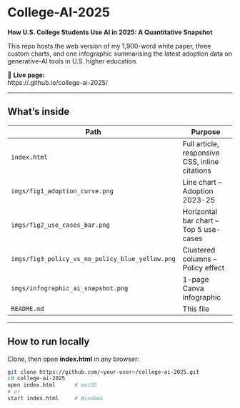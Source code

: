 # College-AI-2025
**How U.S. College Students Use AI in 2025: A Quantitative Snapshot**

This repo hosts the web version of my 1,900-word white paper, three custom charts, and one infographic summarising the latest adoption data on generative-AI tools in U.S. higher education.

🔗 **Live page:**  
https://<your-user>.github.io/college-ai-2025/

---

## What’s inside
| Path | Purpose |
|------|---------|
| `index.html` | Full article, responsive CSS, inline citations |
| `imgs/fig1_adoption_curve.png` | Line chart – Adoption 2023-25 |
| `imgs/fig2_use_cases_bar.png` | Horizontal bar chart – Top 5 use-cases |
| `imgs/fig3_policy_vs_no_policy_blue_yellow.png` | Clustered columns – Policy effect |
| `imgs/infographic_ai_snapshot.png` | 1-page Canva infographic |
| `README.md` | This file |

---

## How to run locally
Clone, then open **index.html** in any browser:

```bash
git clone https://github.com/<your-user>/college-ai-2025.git
cd college-ai-2025
open index.html      # macOS
# or
start index.html     # Windows
